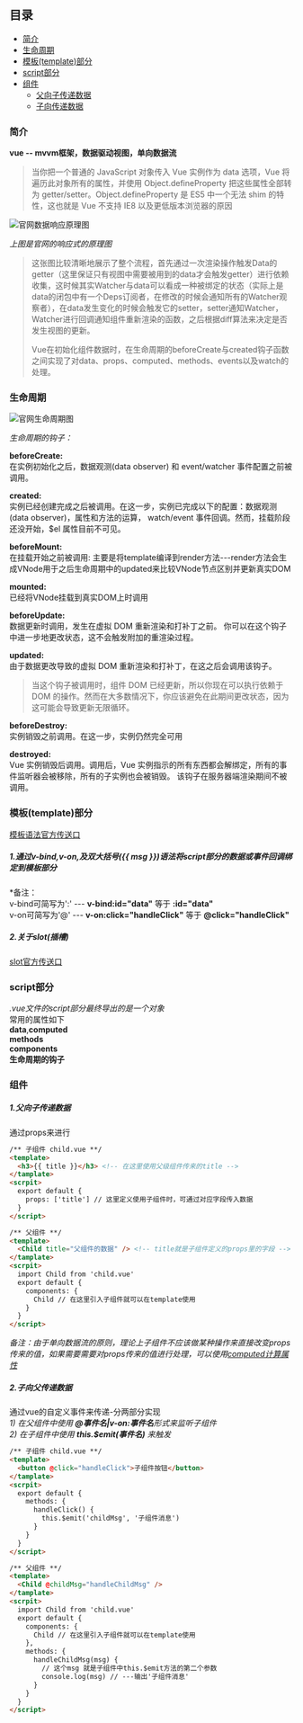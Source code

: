 ## 目录
* [简介](#intro)
* [生命周期](#lifecircle)
* [模板(template)部分](#template)
* [script部分](#script)
* [组件](#components)  
  * [父向子传递数据](#c-dataFlow1)  
  * [子向传递数据](#c-dataFlow2)

<span id="intro"></span>
### 简介

**vue -- mvvm框架，数据驱动视图，单向数据流**

>当你把一个普通的 JavaScript 对象传入 Vue 实例作为 data 选项，Vue 将遍历此对象所有的属性，并使用 Object.defineProperty 把这些属性全部转为 getter/setter。Object.defineProperty 是 ES5 中一个无法 shim 的特性，这也就是 Vue 不支持 IE8 以及更低版本浏览器的原因

![官网数据响应原理图](https://cn.vuejs.org/images/data.png)

*上图是官网的响应式的原理图*
>这张图比较清晰地展示了整个流程，首先通过一次渲染操作触发Data的getter（这里保证只有视图中需要被用到的data才会触发getter）进行依赖收集，这时候其实Watcher与data可以看成一种被绑定的状态（实际上是data的闭包中有一个Deps订阅者，在修改的时候会通知所有的Watcher观察者），在data发生变化的时候会触发它的setter，setter通知Watcher，Watcher进行回调通知组件重新渲染的函数，之后根据diff算法来决定是否发生视图的更新。  
>
>Vue在初始化组件数据时，在生命周期的beforeCreate与created钩子函数之间实现了对data、props、computed、methods、events以及watch的处理。

<span id="lifecircle"></span>
### 生命周期

![官网生命周期图](https://cn.vuejs.org/images/lifecycle.png)

*生命周期的钩子：*

**beforeCreate:**  
在实例初始化之后，数据观测(data observer) 和 event/watcher 事件配置之前被调用。

**created:**  
实例已经创建完成之后被调用。在这一步，实例已完成以下的配置：数据观测(data observer)，属性和方法的运算， watch/event 事件回调。然而，挂载阶段还没开始，$el 属性目前不可见。

**beforeMount:**  
在挂载开始之前被调用: 主要是将template编译到render方法---render方法会生成VNode用于之后生命周期中的updated来比较VNode节点区别并更新真实DOM

**mounted:**  
已经将VNode挂载到真实DOM上时调用

**beforeUpdate:**  
数据更新时调用，发生在虚拟 DOM 重新渲染和打补丁之前。 你可以在这个钩子中进一步地更改状态，这不会触发附加的重渲染过程。

**updated:**  
由于数据更改导致的虚拟 DOM 重新渲染和打补丁，在这之后会调用该钩子。
>当这个钩子被调用时，组件 DOM 已经更新，所以你现在可以执行依赖于 DOM 的操作。然而在大多数情况下，你应该避免在此期间更改状态，因为这可能会导致更新无限循环。  

**beforeDestroy:**  
实例销毁之前调用。在这一步，实例仍然完全可用

**destroyed:**  
Vue 实例销毁后调用。调用后，Vue 实例指示的所有东西都会解绑定，所有的事件监听器会被移除，所有的子实例也会被销毁。 该钩子在服务器端渲染期间不被调用。

<span id="teamplate"></span>
### 模板(template)部分
[模板语法官方传送口](https://cn.vuejs.org/v2/guide/syntax.html)
##### 1.通过v-bind,v-on,及双大括号({{ msg }})语法将script部分的数据或事件回调绑定到模板部分  
*备注：<br>v-bind可简写为':' --- **v-bind:id="data"** 等于 **:id="data"**<br>v-on可简写为'@' --- **v-on:click="handleClick"** 等于 **@click="handleClick"**

##### 2.关于slot(插槽)  
[slot官方传送口](https://cn.vuejs.org/v2/guide/components-slots.html)

<span id="script"></span>
### script部分
*.vue文件的script部分最终导出的是一个对象*  
常用的属性如下  
**data**,**computed**  
**methods**  
**components**  
**生命周期的钩子**


<span id="components"></span>
### 组件
<span id="c-dataFlow1"></span>
##### 1.父向子传递数据
通过props来进行
```html
/** 子组件 child.vue **/
<template>
  <h3>{{ title }}</h3> <!-- 在这里使用父级组件传来的title -->
</tamplate>
<scrpit>
  export default {
    props: ['title'] // 这里定义使用子组件时，可通过对应字段传入数据
  }
</script>

/** 父组件 **/
<template>
  <Child title="父组件的数据" /> <!-- title就是子组件定义的props里的字段 -->
</tamplate>
<scrpit>
  import Child from 'child.vue'
  export default {
    components: {
      Child // 在这里引入子组件就可以在template使用
    }
  }
</script>
```
*备注：由于单向数据流的原则，理论上子组件不应该做某种操作来直接改变props传来的值，如果需要需要对props传来的值进行处理，可以使用[computed计算属性](https://cn.vuejs.org/v2/guide/computed.html#%E5%9F%BA%E7%A1%80%E4%BE%8B%E5%AD%90)*

<span id="c-dataFlow2"></span>
##### 2.子向父传递数据
通过vue的自定义事件来传递-分两部分实现  
*1) 在父组件中使用  **@事件名|v-on:事件名**形式来监听子组件*  
*2) 在子组件中使用 **this.$emit(事件名)** 来触发*
```html
/** 子组件 child.vue **/
<template>
  <button @click="handleClick">子组件按钮</button>
</tamplate>
<scrpit>
  export default {
    methods: {
      handleClick() {
        this.$emit('childMsg', '子组件消息')
      }
    }
  }
</script>

/** 父组件 **/
<template>
  <Child @childMsg="handleChildMsg" />
</tamplate>
<scrpit>
  import Child from 'child.vue'
  export default {
    components: {
      Child // 在这里引入子组件就可以在template使用
    },
    methods: {
      handleChildMsg(msg) {
        // 这个msg 就是子组件中this.$emit方法的第二个参数
        console.log(msg) // ---输出'子组件消息'
      }
    }
  }
</script>
```
